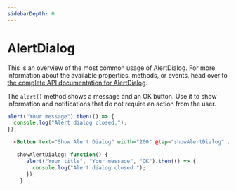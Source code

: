 ```yaml
---
sidebarDepth: 0
---
```


# AlertDialog

This is an overview of the most common usage of AlertDialog. For more information about the available properties, methods, or events, head over to [the complete API documentation for AlertDialog](https://docs.nativescript.org/api-reference/modules/_ui_dialogs_#alert).

The `alert()` method shows a message and an OK button. Use it to show information and notifications that do not require an action from the user.

```js
alert("Your message").then(() => {
  console.log("Alert dialog closed.");
});
```

<DocExampleBox codeBox="https://codesandbox.io/s/m8x5q5njx">

```html
  <Button text="Show Alert Dialog" width="200" @tap="showAlertDialog" />
```

```js
   showAlertDialog: function() {
      alert("Your title", "Your message", "OK").then(() => {
        console.log("Alert dialog closed.");
      });
    }
```

<AlertDialogDoc />
</DocExampleBox>
